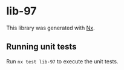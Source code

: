 # lib-97

This library was generated with [Nx](https://nx.dev).

## Running unit tests

Run `nx test lib-97` to execute the unit tests.
